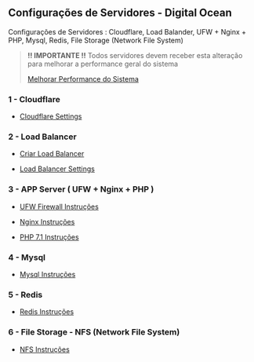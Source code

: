 ## Configurações de Servidores - Digital Ocean
Configurações de Servidores : Cloudflare, Load Balander, UFW + Nginx + PHP, Mysql,  Redis, File Storage (Network File System)

>
> <b> !! IMPORTANTE !!</b>
> Todos servidores devem receber esta alteração para melhorar a performance geral do sistema
> 
> [Melhorar Performance do Sistema](sysctl.conf.md)
>



### 1 - Cloudflare

- [Cloudflare Settings](cloudflare/config.md)



### 2 - Load Balancer

- [Criar Load Balancer](https://cloud.digitalocean.com/networking/load_balancers)

- [Load Balancer Settings](load-balancer/config.md)



### 3 - APP Server ( UFW + Nginx + PHP )

- [UFW Firewall Instruções](app-server/ufw/installation.md)

- [Nginx Instruções](app-server/nginx/installation.md)

- [PHP 7.1 Instruções](app-server/php7-1/installation.md)



### 4 - Mysql

- [Mysql Instruções](mysql/installation.md)



### 5 - Redis

- [Redis Instruções](redis/installation.md)



### 6 - File Storage - NFS (Network File System) 

- [NFS Instruções](nfs/installation.md)